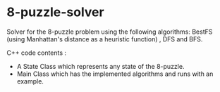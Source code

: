 # 8-puzzle-solver
Solver for the 8-puzzle problem using the following algorithms: BestFS (using Manhattan's distance as a heuristic function) , DFS and BFS.

C++ code contents :

- A State Class which represents any state of the 8-puzzle.
- Main Class which has the implemented algorithms and runs with an example.

